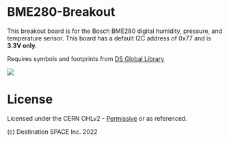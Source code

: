 # BME280-Breakout
This breakout board is for the Bosch BME280 digital humidity, pressure, and temperature sensor. This board has a default I2C address of 0x77 and is **3.3V only**.

Requires symbols and footprints from [DS Global Library](https://github.com/Destination-SPACE/DS-KiCad-Global-Source)

![](https://github.com/Destination-SPACE/BME280-Breakout-v2/blob/main/bme280Breakout-rev4.jpg)

# License
Licensed under the CERN OHLv2 - [Permissive](https://github.com/Destination-SPACE/BME280-Breakout-v2/blob/main/LICENSE) or as referenced.

(c) Destination SPACE Inc. 2022
